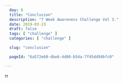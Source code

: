 ```yaml
---
  day: 8
  title: "Conclusion"
  description: "7 Week Awareness Challenge Vol 3."
  date: 2019-03-23
  draft: false
  tags: [ "challenge" ]
  categories: [ "challenge" ]

  slug: "conclusion"

  pageId: "6a572e60-dbe6-4d80-b54a-7f45dd94bfc0"

---
```




rr